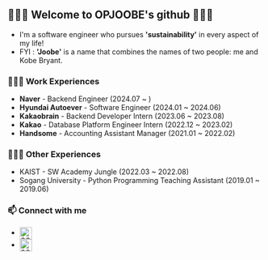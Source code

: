## 💁🏻‍♂️ Welcome to OPJOOBE's github 💁🏻‍♂️

- I'm a software engineer who pursues **'sustainability'** in every aspect of my life! </br>
- FYI : **'Joobe'** is a name that combines the names of two people: me and Kobe Bryant.

### 👨🏻‍💻 Work Experiences

- **Naver** - Backend Engineer (2024.07 ~ )
- **Hyundai Autoever** - Software Engineer (2024.01 ~ 2024.06)
- **Kakaobrain** - Backend Developer Intern (2023.06 ~ 2023.08)
- **Kakao** - Database Platform Engineer Intern (2022.12 ~ 2023.02)
- **Handsome** - Accounting Assistant Manager (2021.01 ~ 2022.02)

### 🧑🏻‍🏫 Other Experiences
- KAIST - SW Academy Jungle (2022.03 ~ 2022.08)
- Sogang University - Python Programming Teaching Assistant (2019.01 ~ 2019.06)

<!--
**opjoobe/opjoobe** is a ✨ _special_ ✨ repository because its `README.md` (this file) appears on your GitHub profile.

Here are some ideas to get you started:

- 🔭 I’m currently working on ...
- 🌱 I’m currently learning ...
- 👯 I’m looking to collaborate on ...
- 🤔 I’m looking for help with ...
- 💬 Ask me about ...
- 📫 How to reach me: ...
- 😄 Pronouns: ...
- ⚡ Fun fact: ...
-->

<!-- ![Anurag's GitHub stats](https://github-readme-stats.vercel.app/api?username=opjoobe&show_icons=true&theme=greywhite) -->

<!-- [![Top Langs](https://github-readme-stats.vercel.app/api/top-langs/?username=opjoobe&layout=compact)](https://github.com/anuraghazra/github-readme-stats) -->


<!--![opjoobe progr]([https://user-images.githubusercontent.com/102501872/208305418-6e5cb084-ad6c-400e-8e7c-be5169a47740.jpg](https://user-images.githubusercontent.com/102501872/211308189-fb7c1634-8f5f-49e8-af8b-77f8a4c15727.png))-->


<!-- <img width="500" alt="Screen Shot 2023-01-09 at 9 28 56 PM" src="https://user-images.githubusercontent.com/102501872/211308471-753ccd0f-a626-4d58-8b1f-9174c5a72aa7.png"> -->


<!-- [![Solved.ac Profile](http://mazassumnida.wtf/api/v2/generate_badge?boj=opjoobe)](https://solved.ac/opjoobe/) -->


### 📫 Connect with me

<!-- [<img align="left" alt="SOKURI_CODE | velog" width="48px" src="https://img.icons8.com/color/48/000000/blog.png" />][website] -->
<!-- [<img align="left" alt="SOKURI_CODE | YouTube" width="48px" src="https://img.icons8.com/color/48/000000/youtube-play.png" />][youtube] -->
<!-- [<img align="left" alt="SOKURI_CODE | Twitter" width="48px" src="https://img.icons8.com/color/48/000000/twitter-squared.png" />][twitter] -->
- [<img align="center" alt="SOKURI_CODE | LinkedIn" width="24px" src="https://img.icons8.com/color/48/000000/linkedin.png" />][linkedin]
- [<img align="center" alt="SOKURI_CODE | Instagram" width="24px" src="https://img.icons8.com/color/48/000000/instagram-new--v2.png" />][instagram]

[website]: https://velog.io/@imysh578
[twitter]: https://twitter.com/
[youtube]: https://youtube.com/
[linkedin]: https://linkedin.com/in/joobe24/
[instagram]: https://instagram.com/joobe24
